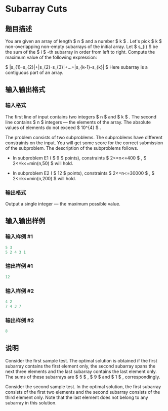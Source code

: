 # Subarray Cuts

## 题目描述

You are given an array of length $ n $ and a number $ k $ . Let's pick $ k $ non-overlapping non-empty subarrays of the initial array. Let $ s_{i} $ be the sum of the $ i $ -th subarray in order from left to right. Compute the maximum value of the following expression:

$ |s_{1}-s_{2}|+|s_{2}-s_{3}|+...+|s_{k-1}-s_{k}| $ Here subarray is a contiguous part of an array.

## 输入输出格式

### 输入格式

The first line of input contains two integers $ n $ and $ k $ . The second line contains $ n $ integers — the elements of the array. The absolute values of elements do not exceed $ 10^{4} $ .

The problem consists of two subproblems. The subproblems have different constraints on the input. You will get some score for the correct submission of the subproblem. The description of the subproblems follows.

- In subproblem E1 ( $ 9 $ points), constraints $ 2<=n<=400 $ , $ 2<=k<=min(n,50) $ will hold.

- In subproblem E2 ( $ 12 $ points), constraints $ 2<=n<=30000 $ , $ 2<=k<=min(n,200) $ will hold.

### 输出格式

Output a single integer — the maximum possible value.

## 输入输出样例

### 输入样例 #1

```cpp
5 3
5 2 4 3 1

```
### 输出样例 #1

```cpp
12

```
### 输入样例 #2

```cpp
4 2
7 4 3 7

```
### 输出样例 #2

```cpp
8

```
## 说明

Consider the first sample test. The optimal solution is obtained if the first subarray contains the first element only, the second subarray spans the next three elements and the last subarray contains the last element only. The sums of these subarrays are $ 5 $ , $ 9 $ and $ 1 $ , correspondingly.

Consider the second sample test. In the optimal solution, the first subarray consists of the first two elements and the second subarray consists of the third element only. Note that the last element does not belong to any subarray in this solution.

